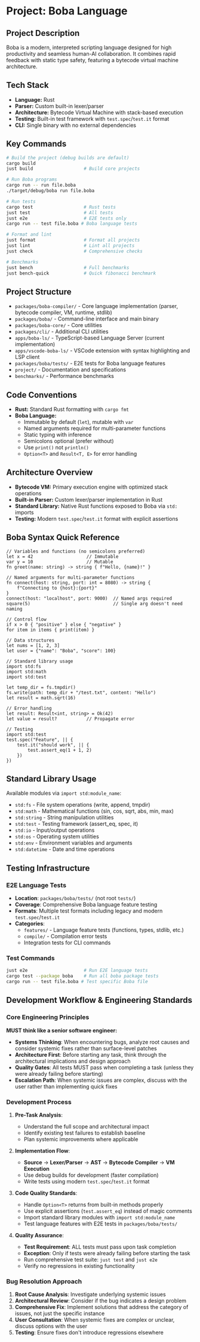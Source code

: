 # Project: Boba Language

## Project Description
Boba is a modern, interpreted scripting language designed for high productivity and seamless human-AI collaboration. It combines rapid feedback with static type safety, featuring a bytecode virtual machine architecture.

## Tech Stack
- **Language:** Rust
- **Parser:** Custom built-in lexer/parser
- **Architecture:** Bytecode Virtual Machine with stack-based execution
- **Testing:** Built-in test framework with `test.spec`/`test.it` format
- **CLI:** Single binary with no external dependencies

## Key Commands
```bash
# Build the project (debug builds are default)
cargo build
just build                   # Build core projects

# Run Boba programs
cargo run -- run file.boba
./target/debug/boba run file.boba

# Run tests
cargo test                   # Rust tests
just test                    # All tests
just e2e                     # E2E tests only
cargo run -- test file.boba # Boba language tests

# Format and lint
just format                  # Format all projects
just lint                    # Lint all projects
just check                   # Comprehensive checks

# Benchmarks
just bench                   # Full benchmarks
just bench-quick             # Quick fibonacci benchmark
```

## Project Structure
- `packages/boba-compiler/` - Core language implementation (parser, bytecode compiler, VM, runtime, stdlib)
- `packages/boba/` - Command-line interface and main binary
- `packages/boba-core/` - Core utilities
- `packages/cli/` - Additional CLI utilities
- `apps/boba-ls/` - TypeScript-based Language Server (current implementation)
- `apps/vscode-boba-ls/` - VSCode extension with syntax highlighting and LSP client
- `packages/boba/tests/` - E2E tests for Boba language features
- `project/` - Documentation and specifications
- `benchmarks/` - Performance benchmarks

## Code Conventions
- **Rust:** Standard Rust formatting with `cargo fmt`
- **Boba Language:** 
  - Immutable by default (`let`), mutable with `var`
  - Named arguments required for multi-parameter functions
  - Static typing with inference
  - Semicolons optional (prefer without)
  - Use `print()` not `println()`
  - `Option<T>` and `Result<T, E>` for error handling

## Architecture Overview
- **Bytecode VM:** Primary execution engine with optimized stack operations
- **Built-in Parser:** Custom lexer/parser implementation in Rust
- **Standard Library:** Native Rust functions exposed to Boba via `std:` imports
- **Testing:** Modern `test.spec`/`test.it` format with explicit assertions

## Boba Syntax Quick Reference
```boba
// Variables and functions (no semicolons preferred)
let x = 42                    // Immutable
var y = 10                    // Mutable
fn greet(name: string) -> string { f"Hello, {name}!" }

// Named arguments for multi-parameter functions
fn connect(host: string, port: int = 8080) -> string {
    f"Connecting to {host}:{port}"
}
connect(host: "localhost", port: 9000)  // Named args required
square(5)                               // Single arg doesn't need naming

// Control flow
if x > 0 { "positive" } else { "negative" }
for item in items { print(item) }

// Data structures
let nums = [1, 2, 3]
let user = {"name": "Boba", "score": 100}

// Standard library usage
import std:fs
import std:math
import std:test

let temp_dir = fs.tmpdir()
fs.write(path: temp_dir + "/test.txt", content: "Hello")
let result = math.sqrt(16)

// Error handling
let result: Result<int, string> = Ok(42)
let value = result?           // Propagate error

// Testing
import std:test
test.spec("Feature", || {
    test.it("should work", || {
        test.assert_eq(1 + 1, 2)
    })
})
```

## Standard Library Usage
Available modules via `import std:module_name`:
- `std:fs` - File system operations (write, append, tmpdir)
- `std:math` - Mathematical functions (sin, cos, sqrt, abs, min, max)
- `std:string` - String manipulation utilities
- `std:test` - Testing framework (assert_eq, spec, it)
- `std:io` - Input/output operations
- `std:os` - Operating system utilities
- `std:env` - Environment variables and arguments
- `std:datetime` - Date and time operations

## Testing Infrastructure

### E2E Language Tests
- **Location**: `packages/boba/tests/` (not root `tests/`)
- **Coverage**: Comprehensive Boba language feature testing
- **Formats**: Multiple test formats including legacy and modern `test.spec`/`test.it`
- **Categories**: 
  - `features/` - Language feature tests (functions, types, stdlib, etc.)
  - `compile/` - Compilation error tests
  - Integration tests for CLI commands

### Test Commands
```bash
just e2e                     # Run E2E language tests
cargo test --package boba    # Run all boba package tests
cargo run -- test file.boba # Test specific Boba file
```

## Development Workflow & Engineering Standards

### Core Engineering Principles
**MUST think like a senior software engineer:**

- **Systems Thinking**: When encountering bugs, analyze root causes and consider systemic fixes rather than surface-level patches
- **Architecture First**: Before starting any task, think through the architectural implications and design approach
- **Quality Gates**: All tests MUST pass when completing a task (unless they were already failing before starting)
- **Escalation Path**: When systemic issues are complex, discuss with the user rather than implementing quick fixes

### Development Process

1. **Pre-Task Analysis**: 
   - Understand the full scope and architectural impact
   - Identify existing test failures to establish baseline
   - Plan systemic improvements where applicable

2. **Implementation Flow**: 
   - **Source** → **Lexer/Parser** → **AST** → **Bytecode Compiler** → **VM Execution**
   - Use debug builds for development (faster compilation)
   - Write tests using modern `test.spec`/`test.it` format

3. **Code Quality Standards**:
   - Handle `Option<T>` returns from built-in methods properly
   - Use explicit assertions (`test.assert_eq`) instead of magic comments
   - Import standard library modules with `import std:module_name`
   - Test language features with E2E tests in `packages/boba/tests/`

4. **Quality Assurance**:
   - **Test Requirement**: ALL tests must pass upon task completion
   - **Exception**: Only if tests were already failing before starting the task
   - Run comprehensive test suite: `just test` and `just e2e`
   - Verify no regressions in existing functionality

### Bug Resolution Approach

1. **Root Cause Analysis**: Investigate underlying systemic issues
2. **Architectural Review**: Consider if the bug indicates a design problem
3. **Comprehensive Fix**: Implement solutions that address the category of issues, not just the specific instance
4. **User Consultation**: When systemic fixes are complex or unclear, discuss options with the user
5. **Testing**: Ensure fixes don't introduce regressions elsewhere
